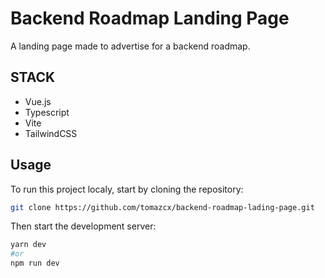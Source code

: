 # Backend Roadmap Landing Page

A landing page made to advertise for a backend roadmap. 

## STACK

- Vue.js
- Typescript
- Vite
- TailwindCSS

## Usage

To run this project localy, start by cloning the repository:

```bash
git clone https://github.com/tomazcx/backend-roadmap-lading-page.git
```

Then start the development server:

```bash
yarn dev
#or
npm run dev
```
